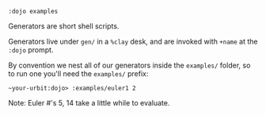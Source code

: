 `:dojo examples`

Generators are short shell scripts. 

Generators live under `gen/` in a `%clay` desk, and are invoked with `+name` at the `:dojo` prompt.

By convention we nest all of our generators inside the `examples/` folder, so to run one you'll need the `examples/` prefix:

    ~your-urbit:dojo> :examples/euler1 2

Note: Euler #'s 5, 14 take a little while to evaluate.
